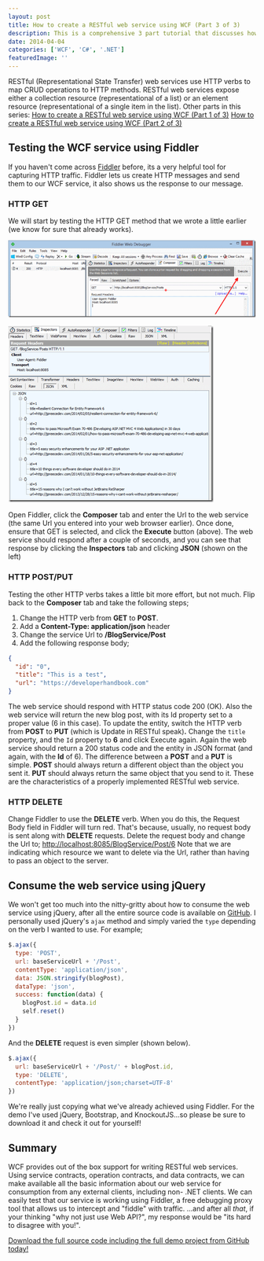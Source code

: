 ```yaml
---
layout: post
title: How to create a RESTful web service using WCF (Part 3 of 3)
description: This is a comprehensive 3 part tutorial that discusses how to create a RESTful web service using WCF. This is the introductory post to get you set up.
date: 2014-04-04
categories: ['WCF', 'C#', '.NET']
featuredImage: ''
---
```


RESTful (Representational State Transfer) web services use HTTP verbs to map CRUD operations to HTTP methods. RESTful web services expose either a collection resource (representational of a list) or an element resource (representational of a single item in the list). Other parts in this series: [How to create a RESTful web service using WCF (Part 1 of 3)](/wcf/how-to-create-a-restful-web-service-using-wcf-part-1-of-3/) [How to create a RESTful web service using WCF (Part 2 of 3)](/wcf/how-to-create-a-restful-web-service-using-wcf-part-2-of-3/)

## Testing the WCF service using Fiddler

If you haven't come across [Fiddler](http://www.telerik.com/fiddler) before, its a very helpful tool for capturing HTTP traffic. Fiddler lets us create HTTP messages and send them to our WCF service, it also shows us the response to our message.

### HTTP GET

We will start by testing the HTTP GET method that we wrote a little earlier (we know for sure that already works).

![execute_thumb2](execute_thumb21.png)

![getresponse_thumb2](getresponse_thumb21.png)

Open Fiddler, click the **Composer** tab and enter the Url to the web service (the same Url you entered into your web browser earlier). Once done, ensure that GET is selected, and click the **Execute** button (above). The web service should respond after a couple of seconds, and you can see that response by clicking the **Inspectors** tab and clicking **JSON** (shown on the left)

### HTTP POST/PUT

Testing the other HTTP verbs takes a little bit more effort, but not much. Flip back to the **Composer** tab and take the following steps;

1.  Change the HTTP verb from **GET** to **POST**.
2.  Add a **Content-Type: application/json** header
3.  Change the service Url to **/BlogService/Post**
4.  Add the following response body;

```json
{
  "id": "0",
  "title": "This is a test",
  "url": "https://developerhandbook.com"
}
```

The web service should respond with HTTP status code 200 (OK). Also the web service will return the new blog post, with its Id property set to a proper value (6 in this case). To update the entity, switch the HTTP verb from **POST** to **PUT** (which is Update in RESTful speak)**.** Change the `title` property, and the `Id` property to **6** and click Execute again. Again the web service should return a 200 status code and the entity in JSON format (and again, with the **Id** of 6). The difference between a **POST** and a **PUT** is simple. **POST** should always return a different object than the object you sent it. **PUT** should always return the same object that you send to it. These are the characteristics of a properly implemented RESTful web service.

### HTTP DELETE

Change Fiddler to use the **DELETE** verb. When you do this, the Request Body field in Fiddler will turn red. That's because, usually, no request body is sent along with **DELETE** requests. Delete the request body and change the Url to; [http://localhost:8085/BlogService/Post/6](http://localhost:8085/BlogService/Post/6) Note that we are indicating which resource we want to delete via the Url, rather than having to pass an object to the server.

## Consume the web service using jQuery

We won't get too much into the nitty-gritty about how to consume the web service using jQuery, after all the entire source code is available on [GitHub](https://github.com/jpreecedev/RESTfulTutorial). I personally used jQuery's `ajax` method and simply varied the `type` depending on the verb I wanted to use. For example;

```javascript
$.ajax({
  type: 'POST',
  url: baseServiceUrl + '/Post',
  contentType: 'application/json',
  data: JSON.stringify(blogPost),
  dataType: 'json',
  success: function(data) {
    blogPost.id = data.id
    self.reset()
  }
})
```

And the **DELETE** request is even simpler (shown below).

```javascript
$.ajax({
  url: baseServiceUrl + '/Post/' + blogPost.id,
  type: 'DELETE',
  contentType: 'application/json;charset=UTF-8'
})
```

We're really just copying what we've already achieved using Fiddler. For the demo I've used jQuery, Bootstrap, and KnockoutJS...so please be sure to download it and check it out for yourself!

## Summary

WCF provides out of the box support for writing RESTful web services. Using service contracts, operation contracts, and data contracts, we can make available all the basic information about our web service for consumption from any external clients, including non- .NET clients. We can easily test that our service is working using Fiddler, a free debugging proxy tool that allows us to intercept and "fiddle" with traffic. ...and after all _that_, if your thinking "why not just use Web API?", my response would be "its hard to disagree with you!".

[Download the full source code including the full demo project from GitHub today!](https://github.com/jpreecedev/RESTfulTutorial)
